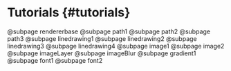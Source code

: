 Tutorials {#tutorials}
======================

@subpage rendererbase
@subpage path1
@subpage path2
@subpage path3
@subpage linedrawing1
@subpage linedrawing2
@subpage linedrawing3
@subpage linedrawing4
@subpage image1
@subpage image2
@subpage imageLayer
@subpage imageBlur
@subpage gradient1
@subpage font1
@subpage font2
